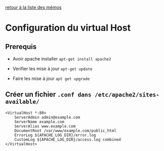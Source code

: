 [retour à la liste des mémos](https://github.com/Sergio2008/memo/blob/master/README.md)

# Configuration du virtual Host

## Prerequis

* Avoir apache installer `apt-get install apache2`

* Verifier les mise à jour ` apt-get update `

* Faire les mise à jour `apt get upgrade`

## Créer un fichier `.conf dans /etc/apache2/sites-available/`

```
<VirtualHost *:80>
    ServerAdmin admin@example.com
    ServerName example.com
    ServerAlias www.example.com
    DocumentRoot /var/www/example.com/public_html
    ErrorLog ${APACHE_LOG_DIR}/error.log
    CustomLog ${APACHE_LOG_DIR}/access.log combined
</VirtualHost>
```


